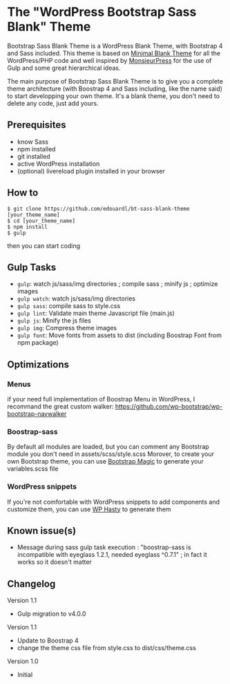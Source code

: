 # The "WordPress Bootstrap Sass Blank" Theme
Bootstrap Sass Blank Theme is a WordPress Blank Theme, with Bootstrap 4 and Sass included. This theme is based on [Minimal Blank Theme](https://github.com/edouardl/minimal-blank-theme) for all the WordPress/PHP code and well inspired by [MonsieurPress](https://github.com/davidmanson/monsieurpress/) for the use of Gulp and some great hierarchical ideas.

The main purpose of Bootstrap Sass Blank Theme is to give you a complete theme architecture (with Boostrap 4 and Sass including, like the name said) to start developping your own theme.
It's a blank theme, you don't need to delete any code, just add yours.


## Prerequisites
- know Sass
- npm installed
- git installed
- active WordPress installation
- (optional) livereload plugin installed in your browser


## How to
    $ git clone https://github.com/edouardl/bt-sass-blank-theme [your_theme_name]
    $ cd [your_theme_name]
    $ npm install
    $ gulp

then you can start coding


## Gulp Tasks
- `gulp`: watch js/sass/img directories ; compile sass ; minify js ; optimize images
- `gulp watch`: watch js/sass/img directories
- `gulp sass`: compile sass to style.css
- `gulp lint`: Validate main theme Javascript file (main.js)
- `gulp js`: Minify the js files
- `gulp img`: Compress theme images
- `gulp font`:  Move fonts from assets to dist (including Boostrap Font from npm package)


## Optimizations
### Menus
if your need full implementation of Boostrap Menu in WordPress, I recommand the great custom walker: https://github.com/wp-bootstrap/wp-bootstrap-navwalker
### Boostrap-sass
By default all modules are loaded, but you can comment any Bootstrap module you don't need in assets/scss/style.scss
Morover, to create your own Bootstrap theme, you can use [Bootstrap Magic](https://pikock.github.io/bootstrap-magic/) to generate your variables.scss file
### WordPress snippets
If you're not comfortable with WordPress snippets to add components and customize them, you can use [WP Hasty](https://www.wp-hasty.com/) to generate them


## Known issue(s)
- Message during sass gulp task execution : "boostrap-sass is incompatible with eyeglass 1.2.1, needed eyeglass ^0.7.1" ; in fact it works so it doesn't matter


## Changelog
Version 1.1
- Gulp migration to v4.0.0

Version 1.1
- Update to Boostrap 4
- change the theme css file from style.css to dist/css/theme.css

Version 1.0
- Initial
